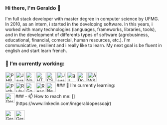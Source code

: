 ### Hi there, I'm Geraldo 👋 

I'm full stack developer with master degree in computer science by UFMG. In 2010, as an intern, i started in the developing software. In this years, i worked with many technologies (languages, frameworks, libraries, tools), and in the development of differents types of software (agrobusiness, educational, financial, comercial, human resources, etc.). I'm communicative, resilient and i really like to learn. My next goal is be fluent in english and start learn french. 

### 🔭 I’m currently working:
<img align="left" alt="PHP" height="30px" width="30px" src="https://www.svgrepo.com/show/373966/php.svg" />
<img align="left" alt="Java" height="30px" width="30px" src="https://www.svgrepo.com/show/452234/java.svg" />
<img align="left" alt="Node" height="30px" width="30px" src="https://www.svgrepo.com/show/354118/nodejs.svg" />
<img align="left" alt="HTML5" height="30px" width="30px" src="https://www.svgrepo.com/show/452228/html-5.svg" />
<img align="left" alt="CSS3" height="30px" width="30px" src="https://www.svgrepo.com/show/452185/css-3.svg" />
<img align="left" alt="JavaScript" height="30px" width="30px" src="https://www.svgrepo.com/show/349419/javascript.svg" />
<img align="left" alt="git" height="30px" width="30px" src="https://www.svgrepo.com/show/452210/git.svg" />
<img align="left" alt="Docker" height="30px" width="30px" src="https://www.svgrepo.com/show/354926/docker.svg" />
<img align="left" alt="AWS" height="30px" width="30px" src="https://www.svgrepo.com/show/448266/aws.svg" />
<br/>
<br/>
### 🌱 I’m currently learning:

<img align="left" alt="Python" height="30px" width="30px" src="https://www.svgrepo.com/show/452091/python.svg" />
<img align="left" alt="Ruby" height="30px" width="30px" src="https://www.svgrepo.com/show/354298/ruby.svg" />
<img align="left" alt="Go" height="30px" width="30px" src="https://www.svgrepo.com/show/353795/go.svg" />
<img align="left" alt="React" height="30px" width="30px" src="https://www.svgrepo.com/show/354259/react.svg" />
<img align="left" alt="Next.js" height="30px" width="30px" src="https://www.svgrepo.com/show/354113/nextjs-icon.svg" />
<br />
<br/>
### - 📫 How to reach me:
[<img align="left" alt="Geraldo | LinkedIn" height="30px" width="30px" src="https://www.svgrepo.com/show/448234/linkedin.svg" />](https://www.linkedin.com/in/geraldopessoajr)

[<img align="left" alt="Geraldo | Gmail" height="30px" width="30px" src="https://www.svgrepo.com/show/349378/gmail.svg" />](mailto:geraldopessoajr@gmail.com)

[<img align="left" alt="Geraldo | Whatsapp" height="30px" width="30px" src="https://www.svgrepo.com/show/452133/whatsapp.svg" />](geraldopessoajr@gmail.com)

<!--
**geraldopessoajr/geraldopessoajr** is a ✨ _special_ ✨ repository because its `README.md` (this file) appears on your GitHub profile.

Here are some ideas to get you started:

- 🔭 I’m currently working on ...
- 🌱 I’m currently learning ...
- 👯 I’m looking to collaborate on ...
- 🤔 I’m looking for help with ...
- 💬 Ask me about ...
- 📫 How to reach me: ...
- 😄 Pronouns: ...
- ⚡ Fun fact: ...
-->
